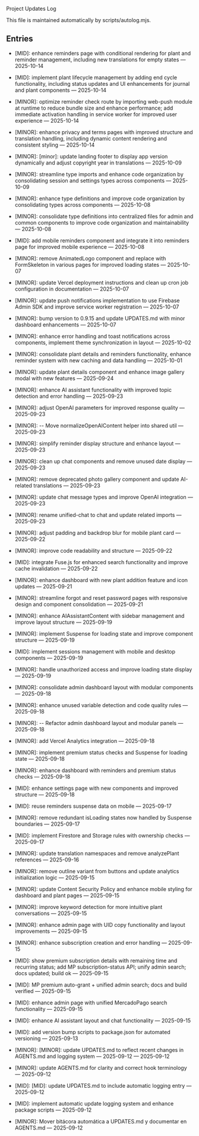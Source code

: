 Project Updates Log

This file is maintained automatically by scripts/autolog.mjs.

## Entries

<!-- AUTOLOG:START -->
- [MID]: enhance reminders page with conditional rendering for plant and reminder management, including new translations for empty states — 2025-10-14
- [MID]: implement plant lifecycle management by adding end cycle functionality, including status updates and UI enhancements for journal and plant components — 2025-10-14

- [MINOR]: optimize reminder check route by importing web-push module at runtime to reduce bundle size and enhance performance; add immediate activation handling in service worker for improved user experience — 2025-10-14
- [MINOR]: enhance privacy and terms pages with improved structure and translation handling, including dynamic content rendering and consistent styling — 2025-10-14
- [MINOR]: [minor]: update landing footer to display app version dynamically and adjust copyright year in translations — 2025-10-09
- [MINOR]: streamline type imports and enhance code organization by consolidating session and settings types across components — 2025-10-09

- [MINOR]: enhance type definitions and improve code organization by consolidating types across components — 2025-10-08
- [MINOR]: consolidate type definitions into centralized files for admin and common components to improve code organization and maintainability — 2025-10-08
- [MID]: add mobile reminders component and integrate it into reminders page for improved mobile experience — 2025-10-08
- [MINOR]: remove AnimatedLogo component and replace with FormSkeleton in various pages for improved loading states — 2025-10-07
- [MINOR]: update Vercel deployment instructions and clean up cron job configuration in documentation — 2025-10-07

- [MINOR]: update push notifications implementation to use Firebase Admin SDK and improve service worker registration — 2025-10-07

- [MINOR]: bump version to 0.9.15 and update UPDATES.md with minor dashboard enhancements — 2025-10-07

- [MINOR]: enhance error handling and toast notifications across components, implement theme synchronization in layout — 2025-10-02
- [MINOR]: consolidate plant details and reminders functionality, enhance reminder system with new caching and data handling — 2025-10-01

- [MINOR]: update plant details component and enhance image gallery modal with new features — 2025-09-24

- [MINOR]: enhance AI assistant functionality with improved topic detection and error handling — 2025-09-23
- [MINOR]: adjust OpenAI parameters for improved response quality — 2025-09-23

- [MINOR]: -- Move normalizeOpenAIContent helper into shared util — 2025-09-23
- [MINOR]: simplify reminder display structure and enhance layout — 2025-09-23
- [MINOR]: clean up chat components and remove unused date display — 2025-09-23
- [MINOR]: remove deprecated photo gallery component and update AI-related translations — 2025-09-23
- [MINOR]: update chat message types and improve OpenAI integration — 2025-09-23
- [MINOR]: rename unified-chat to chat and update related imports — 2025-09-23
- [MINOR]: adjust padding and backdrop blur for mobile plant card — 2025-09-22

- [MINOR]: improve code readability and structure — 2025-09-22
- [MID]: integrate Fuse.js for enhanced search functionality and improve cache invalidation — 2025-09-22

- [MINOR]: enhance dashboard with new plant addition feature and icon updates — 2025-09-21
- [MINOR]: streamline forgot and reset password pages with responsive design and component consolidation — 2025-09-21
- [MINOR]: enhance AIAssistantContent with sidebar management and improve layout structure — 2025-09-19
- [MINOR]: implement Suspense for loading state and improve component structure — 2025-09-19
- [MID]: implement sessions management with mobile and desktop components — 2025-09-19
- [MINOR]: handle unauthorized access and improve loading state display — 2025-09-19
- [MINOR]: consolidate admin dashboard layout with modular components — 2025-09-18
- [MINOR]: enhance unused variable detection and code quality rules — 2025-09-18

- [MINOR]: -- Refactor admin dashboard layout and modular panels — 2025-09-18
- [MINOR]: add Vercel Analytics integration — 2025-09-18
- [MINOR]: implement premium status checks and Suspense for loading state — 2025-09-18
- [MINOR]: enhance dashboard with reminders and premium status checks — 2025-09-18
- [MID]: enhance settings page with new components and improved structure — 2025-09-18
- [MID]: reuse reminders suspense data on mobile — 2025-09-17

- [MINOR]: remove redundant isLoading states now handled by Suspense boundaries — 2025-09-17

- [MID]: implement Firestore and Storage rules with ownership checks — 2025-09-17
- [MINOR]: update translation namespaces and remove analyzePlant references — 2025-09-16

- [MINOR]: remove outline variant from buttons and update analytics initialization logic — 2025-09-15
- [MINOR]: update Content Security Policy and enhance mobile styling for dashboard and plant pages — 2025-09-15

- [MINOR]: improve keyword detection for more intuitive plant conversations — 2025-09-15

- [MINOR]: enhance admin page with UID copy functionality and layout improvements — 2025-09-15
- [MINOR]: enhance subscription creation and error handling — 2025-09-15
- [MID]: show premium subscription details with remaining time and recurring status; add MP subscription-status API; unify admin search; docs updated; build ok — 2025-09-15
- [MID]: MP premium auto-grant + unified admin search; docs and build verified — 2025-09-15
- [MID]: enhance admin page with unified MercadoPago search functionality — 2025-09-15
- [MID]: enhance AI assistant layout and chat functionality — 2025-09-15
- [MID]: add version bump scripts to package.json for automated versioning — 2025-09-13
- [MINOR]: [MINOR]: update UPDATES.md to reflect recent changes in AGENTS.md and logging system — 2025-09-12 — 2025-09-12
- [MINOR]: update AGENTS.md for clarity and correct hook terminology — 2025-09-12
- [MID]: [MID]: update UPDATES.md to include automatic logging entry — 2025-09-12
- [MID]: implement automatic update logging system and enhance package scripts — 2025-09-12
- [MINOR]: Mover bitácora automática a UPDATES.md y documentar en AGENTS.md — 2025-09-12
<!-- AUTOLOG:END -->
